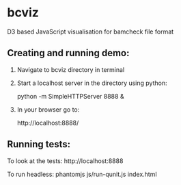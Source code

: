 bcviz
=====

D3 based JavaScript visualisation for bamcheck file format


Creating and running demo:
--------------------------

1. Navigate to bcviz directory in terminal

3. Start a localhost server in the directory using python:

	python -m SimpleHTTPServer 8888 &

4. In your browser go to: 
	
	http://localhost:8888/

Running tests:
--------------

To look at the tests:
http://localhost:8888

To run headless:
phantomjs js/run-qunit.js index.html
